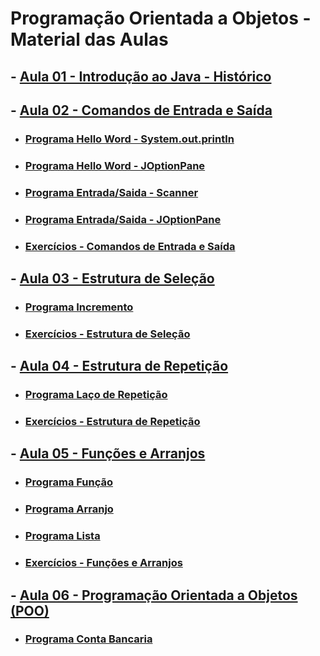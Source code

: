 # Programação Orientada a Objetos - Material das Aulas

## - [Aula 01 - Introdução ao Java - Histórico](https://github.com/gustavowillam/POO/blob/main/slides/AULA01%20Introducao%20ao%20Java%20Historico.pdf)

## - [Aula 02 - Comandos de Entrada e Saída](https://github.com/gustavowillam/POO/blob/main/slides/AULA02%20Comandos%20de%20Entrada%20e%20Saida.pdf)

* ### [Programa Hello Word - System.out.println](https://github.com/gustavowillam/POO/blob/main/programas/HelloWord.java)

* ### [Programa Hello Word - JOptionPane](https://github.com/gustavowillam/POO/blob/main/programas/HelloWordJOptionPane.java)

* ### [Programa Entrada/Saida - Scanner](https://github.com/gustavowillam/POO/blob/main/programas/EntradaScanner.java)

* ### [Programa Entrada/Saida - JOptionPane](https://github.com/gustavowillam/POO/blob/main/programas/EntradaJOptionPane.java)

* ### [Exercícios - Comandos de Entrada e Saída](https://colab.research.google.com/drive/1l_0h3YxbZsBPRkNYXqSnm2AHFHRTRkrI?usp=sharing)

## - [Aula 03 - Estrutura de Seleção](https://github.com/gustavowillam/POO/blob/main/slides/AULA03%20Estruturas%20de%20Selecao.pdf)

* ### [Programa Incremento](https://github.com/gustavowillam/POO/blob/main/programas/Incremento.java)

* ### [Exercícios - Estrutura de Seleção](https://colab.research.google.com/drive/1VU7YmaTivnwpD35kwPj07dNZfEkYYZIN?usp=sharing)

## - [Aula 04 - Estrutura de Repetição](https://github.com/gustavowillam/POO/blob/main/slides/AULA04%20Estruturas%20de%20Repeticao.pdf)

* ### [Programa Laço de Repetição](https://github.com/gustavowillam/POO/blob/main/programas/LacoRepeticao.java)

* ### [Exercícios - Estrutura de Repetição](https://colab.research.google.com/drive/1MQ4EkbfCdVIml3nw7XAX6rxnXpeo1bA7?usp=sharing)

## - [Aula 05 - Funções e Arranjos](https://github.com/gustavowillam/POO/blob/main/slides/AULA05%20Funcoes%20e%20Arrays.pdf)

* ### [Programa Função](https://github.com/gustavowillam/POO/blob/main/programas/Funcao.java)

* ### [Programa Arranjo](https://github.com/gustavowillam/POO/blob/main/programas/Arranjo.java)

* ### [Programa Lista](https://github.com/gustavowillam/POO/blob/main/programas/Lista.java)

* ### [Exercícios - Funções e Arranjos](https://colab.research.google.com/drive/1nJofdo0MSr8p_e9YHTnZs-bWGFD9AVdm?usp=sharing)

## - [Aula 06 - Programação Orientada a Objetos (POO)](https://github.com/gustavowillam/POO/blob/main/slides/AULA06%20POO%20Introducao.pdf)

* ### [Programa Conta Bancaria](https://github.com/gustavowillam/POO/blob/main/programas/10_ContaBancaria_V1.zip)
